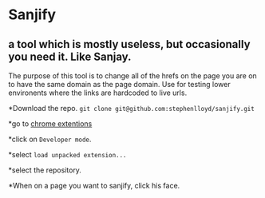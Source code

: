 # Sanjify
## a tool which is mostly useless, but occasionally you need it. Like Sanjay.

The purpose of this tool is to change all of the hrefs on the page you are on to have the same domain as the page domain. 
Use for testing lower environents where the links are hardcoded to live urls. 

*Download the repo. `git clone git@github.com:stephenlloyd/sanjify.git`

*go to [chrome extentions](chrome://extensions)

*click on `Developer mode`.

*select `load unpacked extension...`

*select the repository.

*When on a page you want to sanjify, click his face. 
